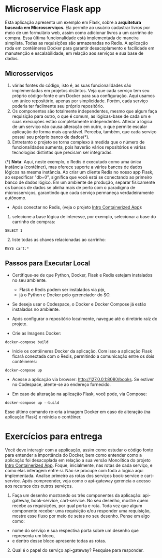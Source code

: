 # Microservice Flask app

Esta aplicação apresenta um exemplo em Flask, sobre a **arquitetura baseada em Microsserviços**. Ela permite ao usuário cadastrar livros por meio de um formulário web, assim como adicionar livros a um carrinho de compra. Essa última funcionalidade está implementada de maneira simplista. Todas as requisições são armazenadas no Redis. A aplicação roda em contêineres Docker para garantir desacoplamento e facilidade em manutenção e escalabilidade, em relação aos serviços e sua base de dados.

## Microsserviços
1) várias fontes do código, isto é, as suas funcionalidades são implementadas em projetos distintos. Veja que cada serviço tem seu próprio código-fonte e um Docker para sua configuração. Aqui usamos um único repositório, apenas por simplicidade. Porém, cada serviço poderia ter facilmente seu próprio repositório.
2) Os componentes são totalmente independentes, mesmo que algum faça requisição para outro, o que é comum, as lógicas-base de cada um e suas execuções estão completamente independentes. Alterar a lógica de um serviço não causa alteração em outro, o que permite escalar aplicação de forma mais agradável. Perceba, também, que cada serviço possui seu próprio banco de dados(*).
3) Entretanto o projeto se torna complexo à medida que o número de funcionalidades aumenta, pois haverão vários repositórios e várias tecnologias distintas que precisam ser integradas.

(*) **Nota**: Aqui, neste exemplo, o Redis é executado como uma única instância (contêiner), mas oferece suporte a vários bancos de dados lógicos na mesma instância. Ao criar um cliente Redis no nosso app Flask, ao especificar "db=0", significa que você está se conectando ao primeiro banco de dados lógico. Em um ambiente de produção, separar fisicamente os bancos de dados se alinha mais de perto com o paradigma de microsserviços, garantindo que cada serviço permaneça verdadeiramente autônomo.

* Após conectar no Redis, (veja o projeto [Intro Containerized App](https://github.com/gustavoafernandes/distributed_system_class/tree/main/intro_containerized_app)):
1. selecione a base lógica de interesse, por exemplo, selecionar a base do carrinho de compras:
```
SELECT 1
```
2. liste todas as chaves relacionadas ao carrinho:
```
KEYS cart:*
```

## Passos para Executar Local

- Certifique-se de que Python, Docker, Flask e Redis estejam instalados no seu ambiente.
   - Flask e Redis podem ser instalados via *pip*,
   - já o Python e Docker pelo gerenciador do SO.

- Se deseja usar o Codespace, o Docker e Docker Compose já estão instalados no ambiente.

- Após configurar o repositório localmente, navegue até o diretório raíz do projeto.

- Crie as Imagens Docker:
```
docker-compose build
```

- Inicie os contêineres Docker da aplicação. Com isso a aplicação Flask ficará conectada com o Redis, permitindo a comunicação entre os dois contêineres:
```
docker-compose up
```

- Acesse a aplicação via browser: http://127.0.0.1:8080/books. Se estiver no Codespace, atente-se ao endereço fornecido.

- Em caso de alteração na aplicação Flask, você pode, via Compose:
```
docker-compose up --build
```

Esse último comando re-cria a imagem Docker em caso de alteração (na aplicação Flask) e reinicia o contêiner.

# Exercícios para entrega

Você deve interagir com a applicação, assim como estudar o código fonte para entender a importância do Docker, bem como entender como a aplicação foi desacoplada em relação a sua versão Monolítica do projeto [Intro Containerized App](https://github.com/gustavoafernandes/distributed_system_class/tree/main/intro_containerized_app). Foque, inicialmente, nas rotas de cada serviço, e como elas interagem entre si. Não se procupe com toda a lógica aqui implementada. Analise primeiro as rotas dos serviços book-service e cart-service. Após compreender, veja como o api-gateway gerencia o acesso aos recursos dos outros serviços.

1. Faça um desenho mostrando os três componentes da aplicação: api-gateway, book-service, cart-service. No seu desenho, mostre quem recebe as requisições, por qual porta e rota. Toda vez que algum componente receber uma requisição e/ou responder uma requisição, mostre esse fluxo por meio de setas no seu desenho. Pense em algo como: 
- nome do serviço e sua respectiva porta sobre um desenho que representa um bloco, 
- e dentro desse bloco apresente todas as rotas.
2. Qual é o papel do serviço api-gateway? Pesquise para responder.